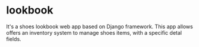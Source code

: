 # lookbook

It's a shoes lookbook web app based on Django framework.
This app allows offers an inventory system to manage shoes items, with a specific detal fields.
